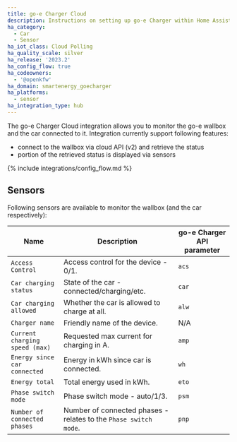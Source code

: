 ```yaml
---
title: go-e Charger Cloud
description: Instructions on setting up go-e Charger within Home Assistant.
ha_category:
  - Car
  - Sensor
ha_iot_class: Cloud Polling
ha_quality_scale: silver
ha_release: '2023.2'
ha_config_flow: true
ha_codeowners:
  - '@openkfw'
ha_domain: smartenergy_goecharger
ha_platforms:
  - sensor
ha_integration_type: hub
---
```


The go-e Charger Cloud integration allows you to monitor the go-e wallbox and the car connected to it. Integration currently support following features:

- connect to the wallbox via cloud API (v2) and retrieve the status
- portion of the retrieved status is displayed via sensors

{% include integrations/config_flow.md %}

## Sensors

Following sensors are available to monitor the wallbox (and the car respectively):

| Name                           | Description                                                      | go-e Charger API parameter |
| ------------------------------ | ---------------------------------------------------------------- | -------------------------- |
| `Access Control`               | Access control for the device - 0/1.                             | `acs`                      |
| `Car charging status`          | State of the car - connected/charging/etc.                       | `car`                      |
| `Car charging allowed`         | Whether the car is allowed to charge at all.                     | `alw`                      |
| `Charger name`                 | Friendly name of the device.                                     | N/A                        |
| `Current charging speed (max)` | Requested max current for charging in A.                         | `amp`                      |
| `Energy since car connected`   | Energy in kWh since car is connected.                            | `wh`                       |
| `Energy total`                 | Total energy used in kWh.                                        | `eto`                      |
| `Phase switch mode`            | Phase switch mode - auto/1/3.                                    | `psm`                      |
| `Number of connected phases`   | Number of connected phases - relates to the `Phase switch mode`. | `pnp`                      |
